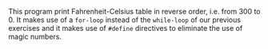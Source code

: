This program print Fahrenheit-Celsius table in reverse order, i.e. from 300 to 0.
It makes use of a `for-loop` instead of the `while-loop` of our previous exercises and 
it makes use of `#define` directives to eliminate the use of magic numbers.
